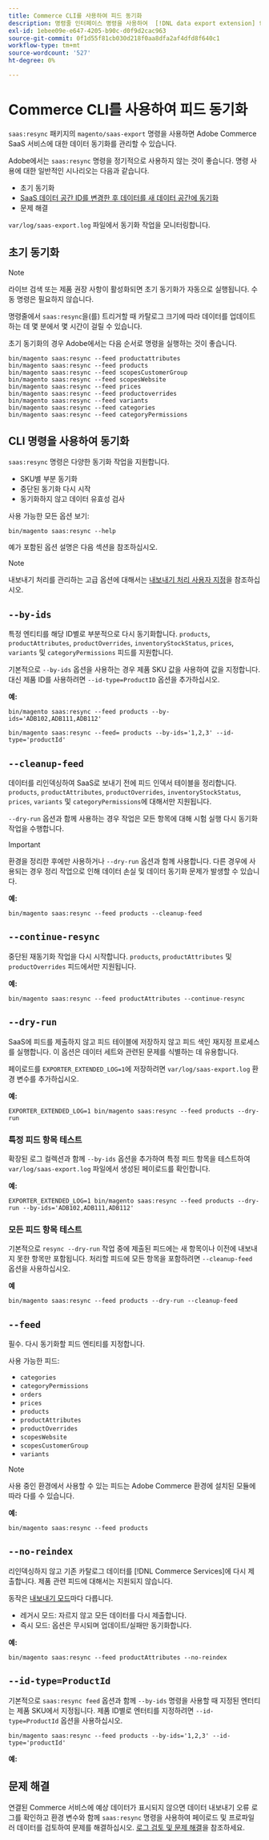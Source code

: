 ```yaml
---
title: Commerce CLI를 사용하여 피드 동기화
description: 명령줄 인터페이스 명령을 사용하여  [!DNL data export extension] for Adobe Commerce SaaS 서비스에 대한 피드 및 프로세스를 관리하는 방법을 알아봅니다.
exl-id: 1ebee09e-e647-4205-b90c-d0f9d2cac963
source-git-commit: 0f1d55f81cb030d218f0aa8dfa2af4dfd8f640c1
workflow-type: tm+mt
source-wordcount: '527'
ht-degree: 0%

---
```


# Commerce CLI를 사용하여 피드 동기화

`saas:resync` 패키지의 `magento/saas-export` 명령을 사용하면 Adobe Commerce SaaS 서비스에 대한 데이터 동기화를 관리할 수 있습니다.

Adobe에서는 `saas:resync` 명령을 정기적으로 사용하지 않는 것이 좋습니다. 명령 사용에 대한 일반적인 시나리오는 다음과 같습니다.

- 초기 동기화
- [SaaS 데이터 공간 ID를 변경한 후 데이터를 새 데이터 공간에 동기화](https://experienceleague.adobe.com/ko/docs/commerce-admin/config/services/saas)
- 문제 해결

`var/log/saas-export.log` 파일에서 동기화 작업을 모니터링합니다.

## 초기 동기화

>[!NOTE]
>
>라이브 검색 또는 제품 권장 사항이 활성화되면 초기 동기화가 자동으로 실행됩니다. 수동 명령은 필요하지 않습니다.

명령줄에서 `saas:resync`을(를) 트리거할 때 카탈로그 크기에 따라 데이터를 업데이트하는 데 몇 분에서 몇 시간이 걸릴 수 있습니다.

초기 동기화의 경우 Adobe에서는 다음 순서로 명령을 실행하는 것이 좋습니다.

```shell
bin/magento saas:resync --feed productattributes
bin/magento saas:resync --feed products
bin/magento saas:resync --feed scopesCustomerGroup
bin/magento saas:resync --feed scopesWebsite
bin/magento saas:resync --feed prices
bin/magento saas:resync --feed productoverrides
bin/magento saas:resync --feed variants
bin/magento saas:resync --feed categories
bin/magento saas:resync --feed categoryPermissions
```

## CLI 명령을 사용하여 동기화

`saas:resync` 명령은 다양한 동기화 작업을 지원합니다.

- SKU별 부분 동기화
- 중단된 동기화 다시 시작
- 동기화하지 않고 데이터 유효성 검사

사용 가능한 모든 옵션 보기:

```shell
bin/magento saas:resync --help
```

예가 포함된 옵션 설명은 다음 섹션을 참조하십시오.


>[!NOTE]
>
>내보내기 처리를 관리하는 고급 옵션에 대해서는 [내보내기 처리 사용자 지정](customize-export-processing.md)을 참조하십시오.

## `--by-ids`

특정 엔티티를 해당 ID별로 부분적으로 다시 동기화합니다. `products`, `productAttributes`, `productOverrides`, `inventoryStockStatus`, `prices`, `variants` 및 `categoryPermissions` 피드를 지원합니다.

기본적으로 `--by-ids` 옵션을 사용하는 경우 제품 SKU 값을 사용하여 값을 지정합니다. 대신 제품 ID를 사용하려면 `--id-type=ProductID` 옵션을 추가하십시오.

**예:**

```shell
bin/magento saas:resync --feed products --by-ids='ADB102,ADB111,ADB112'

bin/magento saas:resync --feed= products --by-ids='1,2,3' --id-type='productId'
```


## `--cleanup-feed`

데이터를 리인덱싱하여 SaaS로 보내기 전에 피드 인덱서 테이블을 정리합니다. `products`, `productAttributes`, `productOverrides`, `inventoryStockStatus`, `prices`, `variants` 및 `categoryPermissions`에 대해서만 지원됩니다.

`--dry-run` 옵션과 함께 사용하는 경우 작업은 모든 항목에 대해 시험 실행 다시 동기화 작업을 수행합니다.

>[!IMPORTANT]
>
>환경을 정리한 후에만 사용하거나 `--dry-run` 옵션과 함께 사용합니다. 다른 경우에 사용되는 경우 정리 작업으로 인해 데이터 손실 및 데이터 동기화 문제가 발생할 수 있습니다.

**예:**

```shell
bin/magento saas:resync --feed products --cleanup-feed
```

## `--continue-resync`

중단된 재동기화 작업을 다시 시작합니다. `products`, `productAttributes` 및 `productOverrides` 피드에서만 지원됩니다.

**예:**

```shell
bin/magento saas:resync --feed productAttributes --continue-resync
```

## `--dry-run`

SaaS에 피드를 제출하지 않고 피드 테이블에 저장하지 않고 피드 색인 재지정 프로세스를 실행합니다. 이 옵션은 데이터 세트와 관련된 문제를 식별하는 데 유용합니다.

페이로드를 `EXPORTER_EXTENDED_LOG=1`에 저장하려면 `var/log/saas-export.log` 환경 변수를 추가하십시오.

**예:**

```shell
EXPORTER_EXTENDED_LOG=1 bin/magento saas:resync --feed products --dry-run
```

### 특정 피드 항목 테스트

확장된 로그 컬렉션과 함께 `--by-ids` 옵션을 추가하여 특정 피드 항목을 테스트하여 `var/log/saas-export.log` 파일에서 생성된 페이로드를 확인합니다.

**예:**

```shell
EXPORTER_EXTENDED_LOG=1 bin/magento saas:resync --feed products --dry-run --by-ids='ADB102,ADB111,ADB112'
```

### 모든 피드 항목 테스트

기본적으로 `resync --dry-run` 작업 중에 제출된 피드에는 새 항목이나 이전에 내보내지 못한 항목만 포함됩니다. 처리할 피드에 모든 항목을 포함하려면 `--cleanup-feed` 옵션을 사용하십시오.

**예**

```shell
bin/magento saas:resync --feed products --dry-run --cleanup-feed
```

## `--feed`

필수. 다시 동기화할 피드 엔티티를 지정합니다.

사용 가능한 피드:

- `categories`
- `categoryPermissions`
- `orders`
- `prices`
- `products`
- `productAttributes`
- `productOverrides`
- `scopesWebsite`
- `scopesCustomerGroup`
- `variants`

>[!NOTE]
>
>사용 중인 환경에서 사용할 수 있는 피드는 Adobe Commerce 환경에 설치된 모듈에 따라 다를 수 있습니다.

**예:**

```shell
bin/magento saas:resync --feed products
```

## `--no-reindex`

리인덱싱하지 않고 기존 카탈로그 데이터를 [!DNL Commerce Services]에 다시 제출합니다. 제품 관련 피드에 대해서는 지원되지 않습니다.

동작은 [내보내기 모드](data-synchronization.md#synchronization-modes)마다 다릅니다.

- 레거시 모드: 자르지 않고 모든 데이터를 다시 제출합니다.
- 즉시 모드: 옵션은 무시되며 업데이트/실패만 동기화합니다.

**예:**

```shell
bin/magento saas:resync --feed productAttributes --no-reindex
```

## `--id-type=ProductId`

기본적으로 `saas:resync feed` 옵션과 함께 `--by-ids` 명령을 사용할 때 지정된 엔터티는 제품 SKU에서 지정됩니다. 제품 ID별로 엔터티를 지정하려면 `--id-type=ProductId` 옵션을 사용하십시오.

```shell
bin/magento saas:resync --feed products --by-ids='1,2,3' --id-type='productId'
```

**예:**

## 문제 해결

연결된 Commerce 서비스에 예상 데이터가 표시되지 않으면 데이터 내보내기 오류 로그를 확인하고 환경 변수와 함께 `saas:resync` 명령을 사용하여 페이로드 및 프로파일러 데이터를 검토하여 문제를 해결하십시오. [로그 검토 및 문제 해결](troubleshooting-logging.md)을 참조하세요.
